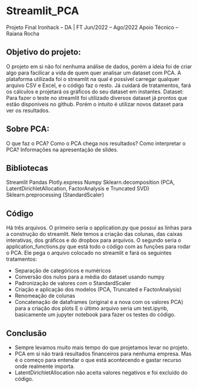 # Streamlit_PCA

Projeto Final Ironhack – DA | FT 
Jun/2022 – Ago/2022
Apoio Técnico – Raiana Rocha


## Objetivo do projeto: 
O projeto em si não foi nenhuma análise de dados, porém a ideia foi de criar algo para facilicar a vida de quem quer analisar um dataset com PCA. A plataforma utilizada foi o streamlit na qual é possível carregar qualquer arquivo CSV e Excel, e o código faz o resto. Já cuidará de tratamentos, fará os cálculos e projetará os gráficos do seu dataset em instantes.
Dataset:
Para fazer o teste no streamlit foi utilizado diversos dataset já prontos que estão disponíveis no github. Porém o intuito é utilizar novos dataset para ver os resultados.

## Sobre PCA: 
O que faz o PCA? 
Como o PCA chega nos resultados?
Como interpretar o PCA?
Informações na apresentação de slides.


## Bibliotecas 
Streamlit
Pandas
Plotly.express
Numpy
Sklearn.decomposition (PCA, LatentDirichletAllocation, FactorAnalysis e Truncated SVD)
Sklearn.preprocessing (StandardScaler)

## Código
Há três arquivos.
O primeiro seria o application.py que possui as linhas para a construção do streamlit. Nele temos a criação das colunas, das caixas interativas, dos gráficos e do dropbox para arquivos.
O segundo seria o application_functions.py que está todo o código com as funções para rodar o PCA. Ele pega o arquivo colocado no streamlit e fará os seguintes tratamentos:
- Separação de categóricos e numéricos
- Conversão dos nulos para a média do dataset usando numpy
- Padronização de valores com o StandardScaler
- Criação e aplicação dos modelos (PCA, Truncated e FactorAnalysis)
- Renomeação de colunas
- Concatenação de dataframes (original e a nova com os valores PCA) para a criação dos plots
E o último arquivo seria um test.ipynb, basicamente um jupyter notebook para fazer os testes do código.


## Conclusão
- Sempre levamos muito mais tempo do que projetamos levar no projeto.
- PCA em si não trará resultados financeiros para nenhuma empresa. Mas é o começo para entendar o que está acontecendo e gastar recurso onde realmente importa. 
- LatentDirichletAllocation não aceita valores negativos e foi excluído do código.
